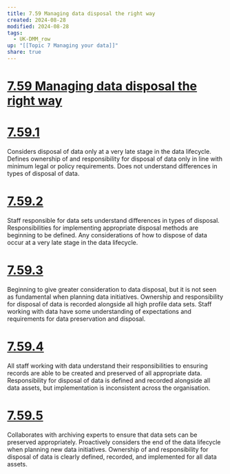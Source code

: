 ```yaml
---
title: 7.59 Managing data disposal the right way
created: 2024-08-28
modified: 2024-08-28
tags:
  - UK-DMM_row
up: "[[Topic 7 Managing your data]]"
share: true
---
```

# [7.59 Managing data disposal the right way](7.59%20Managing%20data%20disposal%20the%20right%20way.md)
# [7.59.1](7.59.1.md)

Considers disposal of data only at a very late stage in the data lifecycle. Defines ownership of and responsibility for disposal of data only in line with minimum legal or policy requirements. Does not understand differences in types of disposal of data.

# [7.59.2](7.59.2.md)

Staff responsible for data sets understand differences in types of disposal. Responsibilities for implementing appropriate disposal methods are beginning to be defined. Any considerations of how to dispose of data occur at a very late stage in the data lifecycle.

# [7.59.3](7.59.3.md)

Beginning to give greater consideration to data disposal, but it is not seen as fundamental when planning data initiatives. Ownership and responsibility for disposal of data is recorded alongside all high profile data sets. Staff working with data have some understanding of expectations and requirements for data preservation and disposal.

# [7.59.4](7.59.4.md)

All staff working with data understand their responsibilities to ensuring records are able to be created and preserved of all appropriate data. Responsibility for disposal of data is defined and recorded alongside all data assets, but implementation is inconsistent across the organisation.

# [7.59.5](7.59.5.md)

Collaborates with archiving experts to ensure that data sets can be preserved appropriately. Proactively considers the end of the data lifecycle when planning new data initiatives. Ownership of and responsibility for disposal of data is clearly defined, recorded, and implemented for all data assets.
